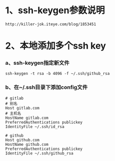 # 1、ssh-keygen参数说明
    http://killer-jok.iteye.com/blog/1853451

# 2、本地添加多个ssh key
### a、ssh-keygen指定新文件
    ssh-keygen -t rsa -b 4096 -f ~/.ssh/github_rsa

### b、在~/.ssh目录下添加config文件
    # gitlab
    # 别名
    Host gitlab.com
    # 主机名
    HostName gitlab.com
    PreferredAuthentications publickey
    IdentityFile ~/.ssh/id_rsa

    # github
    Host github.com
    HostName github.com
    PreferredAuthentications publickey
    IdentityFile ~/.ssh/github_rsa
